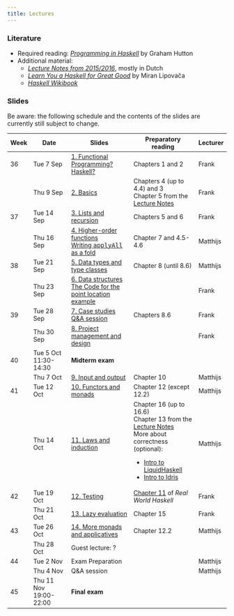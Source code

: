 ```yaml
---
title: Lectures
---
```


### Literature

* Required reading: [*Programming in Haskell*](http://www.cs.nott.ac.uk/~pszgmh/pih.html) by Graham Hutton
* Additional material:
    - [*Lecture Notes from 2015/2016*](http://www.cs.uu.nl/people/jur/FP-elec.pdf), mostly in Dutch
    - [*Learn You a Haskell for Great Good*](http://learnyouahaskell.com/) by Miran Lipovača
    - [*Haskell Wikibook*](https://en.wikibooks.org/wiki/Haskell)

### Slides

Be aware: the following schedule and the contents of the slides are
currently still subject to change.

<table class="table table-striped table-hover" style="font-size: 14px;">
  <thead>
    <tr>
      <th>Week</th>
      <th>Date</th>
      <th>Slides</th>
      <th>Preparatory reading</th>
      <th>Lecturer</th>
    </tr>
  </thead>
  <tbody>
    <tr>
      <td>36</td>
      <td>Tue 7 Sep</td>
      <td><a href="slides/fp-01-intro.pdf">1. Functional Programming? Haskell?</a></td>
      <td>Chapters 1 and 2</td>
      <td>Frank</td>
    </tr>
    <tr>
      <td></td>
      <td>Thu 9 Sep</td>
      <td><a href="slides/fp-02-basics.pdf">2. Basics</a>
      </td>
      <td>Chapters 4 (up to 4.4) and 3
        <br>Chapter 5 from the <a
                                 href="http://www.staff.science.uu.nl/~hage0101/FP-elec.pdf">Lecture
          Notes</a></td>
      <td>Frank</td>
    </tr>
    <tr>
      <td>37</td>
      <td>Tue 14 Sep</td>
      <td><a href="slides/fp-03-lists.pdf">3. Lists and recursion</a>
  </td>
      <td>Chapters 5 and 6</td>
      <td>Frank</td>
    </tr>
    <tr>
      <td></td>
      <td>Thu 16 Sep</td>
      <td><a href="slides/fp-04-h-o-functions.pdf">4. Higher-order functions</a>
        <br><a href="applyAllFold.html">Writing <tt>applyAll</tt> as a fold</a>
        <!-- <br><a href="slides/Lecture4.hs">Example Haskell code from lecture</a> -->
        <!-- <br><a href="slides/Lecture4.py">Example Python code from lecture</a> -->
        </td>
      <td>Chapter 7 and 4.5-4.6</td>
      <td>Matthijs</td>
    </tr>
    <tr>
      <td>38</td>
      <td>Tue 21 Sep</td>
      <td><a href="slides/fp-05-data-classes.pdf">5. Data types and type classes</a>
        <!-- <br><a href="slides/Lecture5.hs">Example code from lecture</a> -->
        </td>
      <td>Chapter 8 (until 8.6)</td>
      <td>Matthijs</td>
    </tr>
    <tr>
      <td></td>
      <td>Thu 23 Sep</td>
      <td><a href="slides/fp-06-data-structures-new.pdf">6. Data
        structures</a><br/>
        <a href="slides/sweep.hs">The Code for the point location example</a>
      </td>
      <td></td>
      <td>Frank</td>
    </tr>
    <tr>
      <td>39</td>
      <td>Tue 28 Sep</td>
      <td><a href="slides/fp-07-case-studies.pdf">7. Case studies</a>
        <br><a href="slides/fp-qa-2020.pdf">Q&A session</a>
        <!-- <br/><a href="trees.html">The problem statements for the Tree exercises</a> -->
     </td>
      <td>Chapters 8.6</td>
      <td>Frank</td>
    </tr>
    <tr>
      <td></td>
      <td>Thu 30 Sep</td>
      <td><a href="slides/fp-08-project-design-test.pdf">8. Project
  management and design</a></td>
      <td></td>
      <td>Frank</td>
    </tr>
    <tr class="warning">
      <td>40</td>
      <td>Tue 5 Oct 11:30-14:30</td>
      <td><b>Midterm exam</b></td>
      <td></td>
      <td></td>
    </tr>
    <tr>
      <td></td>
      <td>Thu 7 Oct<br /></td>
      <td><a href="slides/fp-09-io.pdf">9. Input and output</a>
        <!-- <br><a href="slides/Lecture9.hs">Example code from lecture</a> -->
        </td>
      <td>Chapter 10</td>
      <td>Matthijs</td>
    </tr>
    <tr>
      <td>41</td>
      <td>Tue 12 Oct</td>
      <td><a href="slides/fp-10-monads-one.pdf">10. Functors and monads</a>
        <!-- <br><a href="slides/Lecture10.hs">Example code from lecture</a> -->
        </td>
      <td>Chapter 12 (except 12.2)</td>
      <td>Matthijs</td>
    </tr>
    <tr>
      <td></td>
      <td>Thu 14 Oct</td>
      <td><a href="slides/fp-11-laws.pdf">11. Laws and induction</a>
        <!-- <br><a href="slides/Lecture11.hs">Example proofs from lecture</a> -->
        </td>
      <td>Chapter 16 (up to 16.6)
        <br>Chapter 13 from the <a href="http://www.staff.science.uu.nl/~hage0101/FP-elec.pdf">Lecture Notes</a>
        <br>More about correctness (optional):
        <ul>
          <li><a href="https://www.youtube.com/watch?v=vQrutfPAERQ">Intro to LiquidHaskell</a></li>
          <li><a href="https://www.youtube.com/watch?v=X36ye-1x_HQ">Intro to Idris</a></li>
        </ul></td>
      <td>Matthijs</td>
    </tr>
    <tr>
      <td>42</td>
      <td>Tue 19 Oct</td>
      <td><a href="slides/fp-12-lazy-eval.pdf">12. Testing</a></td>
      <td><a href="http://book.realworldhaskell.org/read/testing-and-quality-assurance.html">Chapter 11</a> of <i>Real World Haskell</i></td>
      <td>Frank</td>
    </tr>
    <tr>
      <td></td>
      <td>Thu 21 Oct</td>
      <td><a href="slides/fp-12-lazy-eval.pdf">13. Lazy evaluation</a></td>
      <td>Chapter 15</td>
      <td>Frank</td>
    </tr>
    <tr>
      <td>43</td>
      <td>Tue 26 Oct</td>
      <td><a href="slides/fp-13-monads-two.pdf">14. More monads and applicatives</a>
        <!-- <br><a href="slides/Lecture13.hs">Example code from lecture</a> -->
        </td>
      <td>Chapter 12.2</td>
      <td>Matthijs</td>
    </tr>
    <tr>
      <td></td>
      <td>Thu 28 Oct</td>
      <td>Guest lecture: ?</td>
      <td></td>
      <td></td>
    </tr>
    <tr>
      <td>44</td>
      <td>Tue 2 Nov<br /></td>
      <td>Exam Preparation
        <!-- <br><a href="slides/Lecture14-exam-prep.hs">Solutions to example questions</a> -->
      </td>
      <td></td>
      <td>Matthijs</td>
    </tr><tr>
      <td></td>
      <td>Thu 4 Nov<br /></td>
      <td>Q&A session
        <!-- <br><a href="slides/Lecture14-exam-prep.hs">Solutions to example questions</a> -->
      </td>
      <td></td>
      <td>Matthijs</td>
    </tr><tr class="warning">
      <td>45</td>
      <td>Thu 11 Nov 19:00-22:00</td>
      <td><b>Final exam</b></td>
      <td></td>
      <td></td>
    </tr>
  </tbody>
</table>
